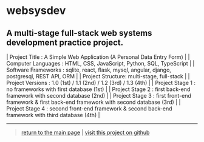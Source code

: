 # websysdev

## A multi-stage full-stack web systems development practice project.

| Project Title : A Simple Web Application (A Personal Data Entry Form) |
| Computer Languages : HTML, CSS, JavaScript, Python, SQL, TypeScript |
| Software Frameworks : sqlite, react, flask, mysql, angular, django, postgresql, REST API, ORM |
| Project Structure: multi-stage, full-stack |
| Project Versions : 1.0 (1st) / 1.1 (2nd) / 1.2 (3rd) / 1.3 (4th) |
| Project Stage 1 : no frameworks with first database (1st) |
| Project Stage 2 : first back-end framework with second database (2nd) |
| Project Stage 3 : first front-end framework & first back-end framework with second database (3rd) |
| Project Stage 4 : second front-end framework & second back-end framework with third database (4th) |

---

> [return to the main page](https://ahiyantra.github.io)
> |
> [visit this project on github](https://github.com/ahiyantra/OPE-with-URH-and-ROS)